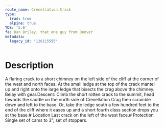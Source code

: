 ```yaml
---
route_name: Crenellation Crack
type:
  trad: true
  alpine: true
YDS: '5.6'
fa: Dan Briley, that one guy from Denver
metadata:
  legacy_id: '120115555'
---
```

# Description
A flaring crack to a short chimney on the left side of the cliff at the corner of the west and north faces. At the small ledge at the top of the crack mantel up and right onto the large ledge that bisects the crag above the chimney. Belay with gear.Descent: Climb the short rotten crack to the summit, head towards the saddle on the north side of Crenellation Crag then scramble down and left to the base. Or, take the ledge south a few hundred feet to the end of the cliff where it eases up and a short fourth class section drops you at the base.# Location
Last crack on the left of the west face.# Protection
Single set of cams to 3", set of stoppers.